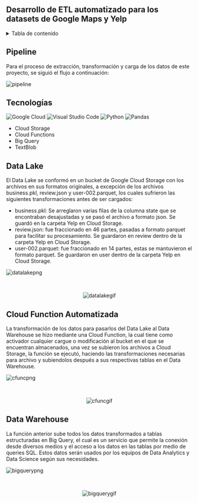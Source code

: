 ## Desarrollo de ETL automatizado para los datasets de Google Maps y Yelp

<!-- TABLE OF CONTENTS -->
<details>
  <summary>Tabla de contenido</summary>
  <ol>
    <li><a href="#Pipeline">Pipeline</a></li>
    <li><a href="#Tecnologías">Tecnologías Utilizadas</a></li>
    <li><a href="#Data Lake">Data Lake</a></li>
    <li><a href="#Cloud Function Automatizada">Cloud Function Automatizada</a></li>
    <li><a href="#Data Warehouse">Data Warehouse</a></li>
  </ol>
</details>

## Pipeline
Para el proceso de extracción, transformación y carga de los datos de este proyecto, se siguió el flujo a continuación:

![pipeline](https://github.com/ksfajardo/PG-YELP-GMAPS/blob/main/src/ETL_GMaps_Yelp.png)

## Tecnologías
![Google Cloud](https://img.shields.io/badge/GoogleCloud-%234285F4.svg?style=for-the-badge&logo=google-cloud&logoColor=white)
![Visual Studio Code](https://img.shields.io/badge/Visual%20Studio%20Code-0078d7.svg?style=for-the-badge&logo=visual-studio-code&logoColor=white)
![Python](https://img.shields.io/badge/python-3670A0?style=for-the-badge&logo=python&logoColor=ffdd54)
![Pandas](https://img.shields.io/badge/pandas-%23150458.svg?style=for-the-badge&logo=pandas&logoColor=white)
- Cloud Storage
- Cloud Functions
- Big Query
- TextBlob

## Data Lake
El Data Lake se conformó en un bucket de Google Cloud Storage con los archivos en sus formatos originales, a excepción de los archivos business.pkl, review.json y user-002.parquet, los cuales sufrieron las siguientes transformaciones antes de ser cargados:
- business.pkl: Se arreglaron varias filas de la columna state que se encontraban desajustadas y se pasó el archivo a formato json. Se guardó en la carpeta Yelp en Cloud Storage.
- review.json: fue fraccionado en 46 partes, pasadas a formato parquet para facilitar su procesamiento. Se guardaron en review dentro de la carpeta Yelp en Cloud Storage.
- user-002.parquet: fue fraccionado en 14 partes, estas se mantuvieron el formato parquet. Se guardaron en user  dentro de la carpeta Yelp en Cloud Storage.

![datalakepng](https://github.com/ksfajardo/PG-YELP-GMAPS/blob/main/src/Storage.png)

</br>

<div align="center"> 
  
  ![datalakegif](https://github.com/ksfajardo/PG-YELP-GMAPS/blob/main/src/Storage.gif) 

</div>

## Cloud Function Automatizada
La transformación de los datos para pasarlos del Data Lake al Data Warehouse se hizo mediante una Cloud Function, la cual tiene como activador cualquier cargue o modificación al bucket en el que se encuentran almacenados, una vez se subieron los archivos a Cloud Storage, la función se ejecutó, haciendo las transformaciones necesarias para archivo y subiendolos después a sus respectivas tablas en el Data Warehouse. 

![cfuncpng](https://github.com/ksfajardo/PG-YELP-GMAPS/blob/main/src/Screenshot%202023-06-19%20210805.png)

</br>

<div align="center"> 

  ![cfuncgif](https://github.com/ksfajardo/PG-YELP-GMAPS/blob/main/src/ETL_Funcion.gif)

</div>

## Data Warehouse
La función anterior sube todos los datos transformados a tablas estructuradas en Big Query, el cual es un servicio que permite la conexión desde diversos medios y el acceso a los datos en las tablas por medio de queries SQL. Estos datos serán usados por los equipos de Data Analytics y Data Science según sus necesidades. 

![bigquerypng](https://github.com/ksfajardo/PG-YELP-GMAPS/blob/main/src/bigquery.png)

</br>

<div align="center"> 

  ![bigquerygif](https://github.com/ksfajardo/PG-YELP-GMAPS/blob/main/src/BigQuery.gif)

</div>
